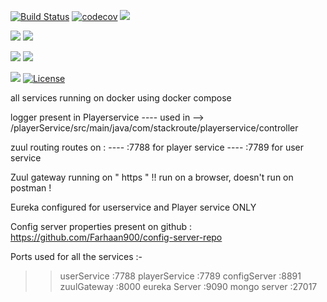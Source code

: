 [![Build Status](https://travis-ci.org/stackroute/<repo_name>.svg?branch=master)](https://travis-ci.org/stackroute/<repo_name>)
[![codecov](https://codecov.io/gh/stackroute/<repo_name>/branch/<branch_name>/graph/badge.svg)](https://codecov.io/gh/stackroute/<repo_name>)
![](https://img.shields.io/codecov/c/github/stackroute/<repo_name>.svg?style=flat)

![](https://img.shields.io/snyk/vulnerabilities/github/stackroute/<repo_name>.svg?style=popout)
![](https://img.shields.io/github/issues/stackroute/<repo_name>.svg?style=popout)

![](https://img.shields.io/github/contributors/stackroute/<repo_name>.svg?style=popout)
![](https://img.shields.io/github/last-commit/stackroute/<repo_name>.svg?style=popout)

![](https://img.shields.io/github/repo-size/stackroute/<repo_name>.svg?style=popout)
[![License](https://img.shields.io/badge/License-Apache%202.0-blue.svg)](https://opensource.org/licenses/Apache-2.0)


all services running on docker using docker compose

logger present in Playerservice
---- used in --> /playerService/src/main/java/com/stackroute/playerservice/controller

zuul routing routes on :
---- :7788 for player service
---- :7789 for user service

Zuul gateway running on " https " !! run on a browser, doesn't run on postman !

Eureka configured for userservice and Player service ONLY

Config server properties present on github : https://github.com/Farhaan900/config-server-repo



Ports used for all the services :-

>> userService   :7788
>> playerService :7789
>> configServer  :8891
>> zuulGateway   :8000
>> eureka Server :9090
>> mongo server  :27017
